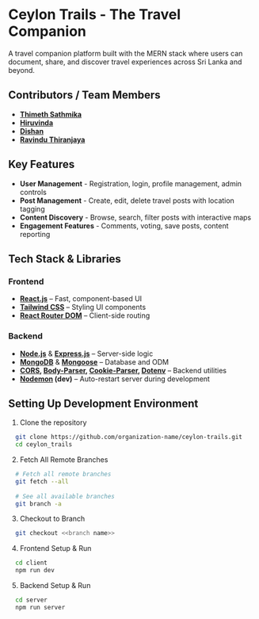 
# Ceylon Trails - The Travel Companion 

A travel companion platform built with the MERN stack where users can document, share, and discover travel experiences across Sri Lanka and beyond.

## Contributors / Team Members

- **[Thimeth Sathmika](URL)** 
- **[Hiruvinda ](URL)** 
- **[Dishan](URL)** 
- **[Ravindu Thiranjaya](URL)** 


## Key Features

- **User Management** - Registration, login, profile management, admin controls
- **Post Management** - Create, edit, delete travel posts with location tagging
- **Content Discovery** - Browse, search, filter posts with interactive maps
- **Engagement Features** - Comments, voting, save posts, content reporting

## Tech Stack & Libraries

### Frontend
- **[React.js](https://reactjs.org/)** – Fast, component-based UI   
- **[Tailwind CSS](https://tailwindcss.com/)** – Styling UI components  
- **[React Router DOM](https://reactrouter.com/)** – Client-side routing  


### Backend
- **[Node.js](https://nodejs.org/)** & **[Express.js](https://expressjs.com/)** – Server-side logic  
- **[MongoDB](https://www.mongodb.com/)** & **[Mongoose](https://mongoosejs.com/)** – Database and ODM  
- **[CORS](https://www.npmjs.com/package/cors), [Body-Parser](https://www.npmjs.com/package/body-parser), [Cookie-Parser](https://www.npmjs.com/package/cookie-parser), [Dotenv](https://www.npmjs.com/package/dotenv)** – Backend utilities
- **[Nodemon](https://www.npmjs.com/package/nodemon) (dev)** – Auto-restart server during development


## Setting Up Development Environment 

1. Clone the repository

```bash
  git clone https://github.com/organization-name/ceylon-trails.git
  cd ceylon_trails
```
2. Fetch All Remote Branches

```bash
  # Fetch all remote branches
  git fetch --all
  
  # See all available branches
  git branch -a
```
3. Checkout to Branch

```bash
  git checkout <<branch name>>
```
4. Frontend Setup & Run

```bash
  cd client
  npm run dev
```

5. Backend Setup & Run

```bash
  cd server
  npm run server
```






